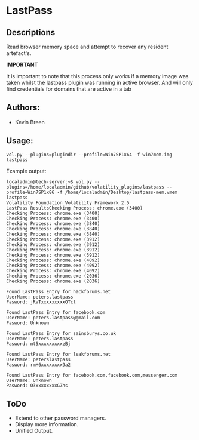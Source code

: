 # LastPass

## Descriptions
Read browser memory space and attempt to recover any resident artefact's.

**IMPORTANT**

It is important to note that this process only works if a memory image was taken whilst the lastpass plugin
was running in active browser. And will only find credentials for domains that are active in a tab

## Authors:

 - Kevin Breen

## Usage:

```vol.py --plugins=plugindir --profile=Win7SP1x64 -f win7mem.img lastpass```

Example output:
```
localadmin@tech-server:~$ vol.py --plugins=/home/localadmin/github/volatility_plugins/lastpass --profile=Win7SP1x86 -f /home/localadmin/Desktop/lastpass-mem.vmem lastpass
Volatility Foundation Volatility Framework 2.5
LastPass ResultsChecking Process: chrome.exe (3400)
Checking Process: chrome.exe (3400)
Checking Process: chrome.exe (3400)
Checking Process: chrome.exe (3840)
Checking Process: chrome.exe (3840)
Checking Process: chrome.exe (3840)
Checking Process: chrome.exe (3912)
Checking Process: chrome.exe (3912)
Checking Process: chrome.exe (3912)
Checking Process: chrome.exe (3912)
Checking Process: chrome.exe (4092)
Checking Process: chrome.exe (4092)
Checking Process: chrome.exe (4092)
Checking Process: chrome.exe (2036)
Checking Process: chrome.exe (2036)

Found LastPass Entry for hackforums.net
UserName: peters.lastpass
Pasword: jRvTxxxxxxxxxOTcl

Found LastPass Entry for facebook.com
UserName: peters.lastpass@gmail.com
Pasword: Unknown

Found LastPass Entry for sainsburys.co.uk
UserName: peters.lastpass
Pasword: mt5xxxxxxxxxzBj

Found LastPass Entry for leakforums.net
UserName: peterslastpass
Pasword: rmH6xxxxxxxx9a2

Found LastPass Entry for facebook.com,facebook.com,messenger.com
UserName: Unknown
Pasword: O3xxxxxxxxG7hs

```



## ToDo
 - Extend to other password managers.
 - Display more information.
 - Unified Output.